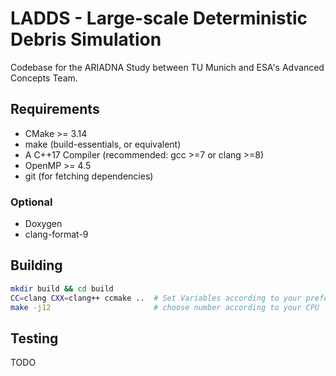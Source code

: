 # LADDS - Large-scale Deterministic Debris Simulation

Codebase for the ARIADNA Study between TU Munich and ESA's Advanced Concepts Team.

## Requirements
* CMake >= 3.14
* make (build-essentials, or equivalent)
* A C++17 Compiler (recommended: gcc >=7 or clang >=8)
* OpenMP >= 4.5
* git (for fetching dependencies)

### Optional
* Doxygen
* clang-format-9

## Building
```bash
mkdir build && cd build
CC=clang CXX=clang++ ccmake ..  # Set Variables according to your preferences
make -j12                       # choose number according to your CPU
```

## Testing
TODO
